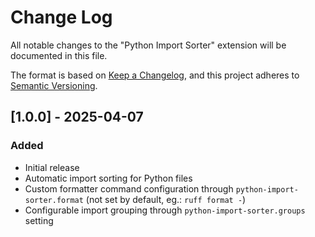 # Change Log

All notable changes to the "Python Import Sorter" extension will be documented in this file.

The format is based on [Keep a Changelog](https://keepachangelog.com/en/1.0.0/),
and this project adheres to [Semantic Versioning](https://semver.org/spec/v2.0.0.html).

## [1.0.0] - 2025-04-07

### Added
- Initial release
- Automatic import sorting for Python files
- Custom formatter command configuration through `python-import-sorter.format` (not set by default, eg.: `ruff format -`)
- Configurable import grouping through `python-import-sorter.groups` setting
